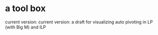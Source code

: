 # a tool box

current version: current version: a draft for visualizing auto pivoting in LP (with Big M) and ILP